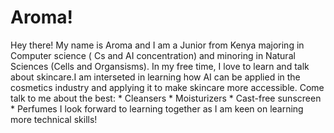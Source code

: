 # Aroma!
Hey there! My name is Aroma and I am a Junior from Kenya majoring in Computer science ( Cs and AI concentration) and minoring in Natural Sciences (Cells and Organsisms). In my free time, I love to learn and talk about skincare.I am interseted in learning how AI can be applied in the cosmetics industry and applying it to make skincare more accessible. Come talk to me about the best:
    * Cleansers
    * Moisturizers
    * Cast-free sunscreen
    * Perfumes
I look forward to learning together as I am keen on learning more technical skills!

